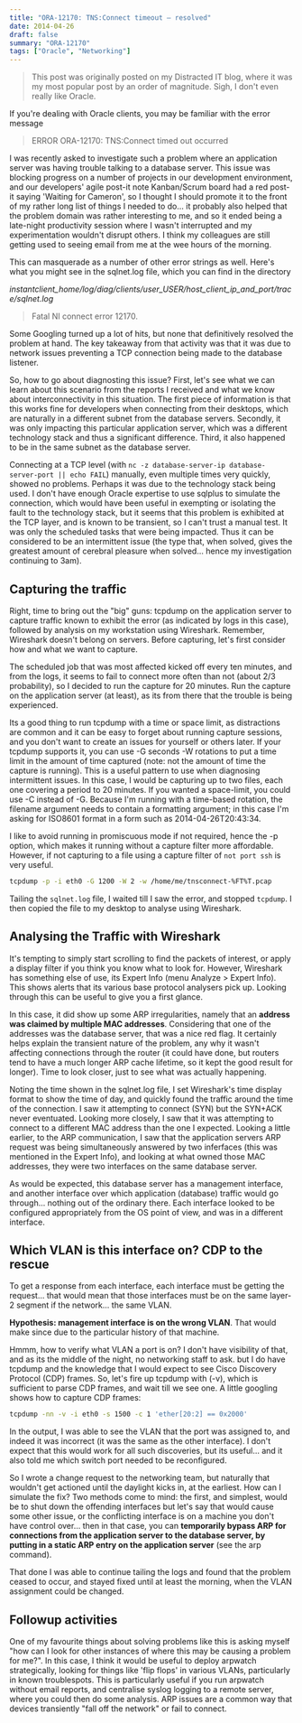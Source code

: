 ```yaml
---
title: "ORA-12170: TNS:Connect timeout — resolved"
date: 2014-04-26
draft: false
summary: "ORA-12170"
tags: ["Oracle", "Networking"]
---
```


> This post was originally posted on my Distracted IT blog, where it was my most popular post by an order of magnitude. Sigh, I don't even really like Oracle.

If you're dealing with Oracle clients, you may be familiar with the error message

> ERROR ORA-12170: TNS:Connect timed out occurred

I was recently asked to investigate such a problem where an application server was having trouble talking to a database server. This issue was blocking progress on a number of projects in our development environment, and our developers' agile post-it note Kanban/Scrum board had a red post-it saying 'Waiting for Cameron', so I thought I should promote it to the front of my rather long list of things I needed to do... it probably also helped that the problem domain was rather interesting to me, and so it ended being a late-night productivity session where I wasn't interrupted and my experimentation wouldn't disrupt others. I think my colleagues are still getting used to seeing email from me at the wee hours of the morning.

This can masquerade as a number of other error strings as well. Here's what you might see in the sqlnet.log file, which you can find in the directory 

_instantclient_home/log/diag/clients/user_USER/host_client_ip_and_port/trace/sqlnet.log_

> Fatal NI connect error 12170.

Some Googling turned up a lot of hits, but none that definitively resolved the problem at hand. The key takeaway from that activity was that it was due to network issues preventing a TCP connection being made to the database listener.

So, how to go about diagnosting this issue? First, let's see what we can learn about this scenario from the reports I received and what we know about interconnectivity in this situation. The first piece of information is that this works fine for developers when connecting from their desktops, which are naturally in a different subnet from the database servers. Secondly, it was only impacting this particular application server, which was a different technology stack and thus a significant difference. Third, it also happened to be in the same subnet as the database server.

Connecting at a TCP level (with `nc -z database-server-ip database-server-port || echo FAIL`) manually, even multiple times very quickly, showed no problems. Perhaps it was due to the technology stack being used. I don't have enough Oracle expertise to use sqlplus to simulate the connection, which would have been useful in exempting or isolating the fault to the technology stack, but it seems that this problem is exhibited at the TCP layer, and is known to be transient, so I can't trust a manual test. It was only the scheduled tasks that were being impacted. Thus it can be considered to be an intermittent issue (the type that, when solved, gives the greatest amount of cerebral pleasure when solved... hence my investigation continuing to 3am).

## Capturing the traffic

Right, time to bring out the "big" guns: tcpdump on the application server to capture traffic known to exhibit the error (as indicated by logs in this case), followed by analysis on my workstation using Wireshark. Remember, Wireshark doesn't belong on servers. Before capturing, let's first consider how and what we want to capture.

The scheduled job that was most affected kicked off every ten minutes, and from the logs, it seems to fail to connect more often than not (about 2/3 probability), so I decided to run the capture for 20 minutes. Run the capture on the application server (at least), as its from there that the trouble is being experienced.

Its a good thing to run tcpdump with a time or space limit, as distractions are common and it can be easy to forget about running capture sessions, and you don't want to create an issues for yourself or others later. If your tcpdump supports it, you can use -G seconds -W rotations to put a time limit in the amount of time captured (note: not the amount of time the capture is running). This is a useful pattern to use when diagnosing intermittent issues. In this case, I would be capturing up to two files, each one covering a period to 20 minutes. If you wanted a space-limit, you could use -C instead of -G. Because I'm running with a time-based rotation, the filename argument needs to contain a formatting argument; in this case I'm asking for ISO8601 format in a form such as 2014-04-26T20:43:34.

I like to avoid running in promiscuous mode if not required, hence the -p option, which makes it running without a capture filter more affordable. However, if not capturing to a file using a capture filter of `not port ssh` is very useful.

```bash
tcpdump -p -i eth0 -G 1200 -W 2 -w /home/me/tnsconnect-%FT%T.pcap
```

Tailing the `sqlnet.log` file, I waited till I saw the error, and stopped `tcpdump`. I then copied the file to my desktop to analyse using Wireshark.

## Analysing the Traffic with Wireshark

It's tempting to simply start scrolling to find the packets of interest, or apply a display filter if you think you know what to look for. However, Wireshark has something else of use, its Expert Info (menu Analyze > Expert Info). This shows alerts that its various base protocol analysers pick up. Looking through this can be useful to give you a first glance.

In this case, it did show up some ARP irregularities, namely that an **address was claimed by multiple MAC addresses**. Considering that one of the addresses was the database server, that was a nice red flag. It certainly helps explain the transient nature of the problem, any why it wasn't affecting connections through the router (it could have done, but routers tend to have a much longer ARP cache lifetime, so it kept the good result for longer). Time to look closer, just to see what was actually happening.

Noting the time shown in the sqlnet.log file, I set Wireshark's time display format to show the time of day, and quickly found the traffic around the time of the connection. I saw it attempting to connect (SYN) but the SYN+ACK never eventuated. Looking more closely, I saw that it was attempting to connect to a different MAC address than the one I expected. Looking a little earlier, to the ARP communication, I saw that the application servers ARP request was being simultaneously answered by two inferfaces (this was mentioned in the Expert Info), and looking at what owned those MAC addresses, they were two interfaces on the same database server.

As would be expected, this database server has a management interface, and another interface over which application (database) traffic would go through... nothing out of the ordinary there. Each interface looked to be configured appropriately from the OS point of view, and was in a different interface.

## Which VLAN is this interface on? CDP to the rescue

To get a response from each interface, each interface must be getting the request... that would mean that those interfaces must be on the same layer-2 segment if the network... the same VLAN.

**Hypothesis: management interface is on the wrong VLAN**. That would make since due to the particular history of that machine.

Hmmm, how to verify what VLAN a port is on? I don't have visibility of that, and as its the middle of the night, no networking staff to ask. but I do have tcpdump and the knowledge that I would expect to see Cisco Discovery Protocol (CDP) frames. So, let's fire up tcpdump with (-v), which is sufficient to parse CDP frames, and wait till we see one. A little googling shows how to capture CDP frames:

```bash
tcpdump -nn -v -i eth0 -s 1500 -c 1 'ether[20:2] == 0x2000'
```

In the output, I was able to see the VLAN that the port was assigned to, and indeed it was incorrect (it was the same as the other interface). I don't expect that this would work for all such discoveries, but its useful... and it also told me which switch port needed to be reconfigured.

So I wrote a change request to the networking team, but naturally that wouldn't get actioned until the daylight kicks in, at the earliest. How can I simulate the fix? Two methods come to mind: the first, and simplest, would be to shut down the offending interfaces but let's say that would cause some other issue, or the conflicting interface is on a machine you don't have control over... then in that case, you can **temporarily bypass ARP for connections from the application server to the database server, by putting in a static ARP entry on the application server** (see the arp command).

That done I was able to continue tailing the logs and found that the problem ceased to occur, and stayed fixed until at least the morning, when the VLAN assignment could be changed.

## Followup activities

One of my favourite things about solving problems like this is asking myself "how can I look for other instances of where this may be causing a problem for me?". In this case, I think it would be useful to deploy arpwatch strategically, looking for things like 'flip flops' in various VLANs, particularly in known troublespots. This is particularly useful if you run arpwatch without email reports, and centralise syslog logging to a remote server, where you could then do some analysis. ARP issues are a common way that devices transiently "fall off the network" or fail to connect.
